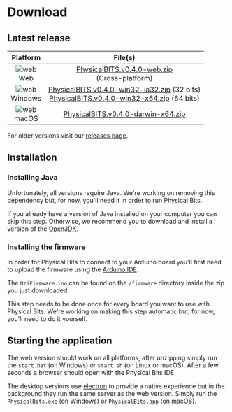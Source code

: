 # Download

## Latest release

| Platform | File(s) |
| :---: |:---:|
| ![web](https://gira.github.io/PhysicalBits/img/browsers.png)<br>Web | [PhysicalBITS.v0.4.0-web.zip](https://github.com/GIRA/PhysicalBits/releases/download/v0.4.0/PhysicalBITS.v0.4.0-web.zip) <br> (Cross-platform)|
| ![web](https://gira.github.io/PhysicalBits/img/windows.png)<br>Windows | [PhysicalBITS.v0.4.0-win32-ia32.zip](https://github.com/GIRA/PhysicalBits/releases/download/v0.4.0/PhysicalBITS.v0.4.0-win32-ia32.zip) (32 bits)<br>[PhysicalBITS.v0.4.0-win32-x64.zip](https://github.com/GIRA/PhysicalBits/releases/download/v0.4.0/PhysicalBITS.v0.4.0-win32-x64.zip) (64 bits) |
| ![web](https://gira.github.io/PhysicalBits/img/macos.png)<br>macOS | [PhysicalBITS.v0.4.0-darwin-x64.zip](https://github.com/GIRA/PhysicalBits/releases/download/v0.4.0/PhysicalBITS.v0.4.0-darwin-x64.zip) |

For older versions visit our [releases page](https://github.com/GIRA/PhysicalBits/releases).

## Installation

### Installing Java

Unfortunately, all versions require Java. We're working on removing this dependency but, for now, you'll need it in order to run Physical Bits.

If you already have a version of Java installed on your computer you can skip this step. Otherwise, we recommend you to download and install a version of the [OpenJDK](https://openjdk.java.net/).

### Installing the firmware

In order for Physical Bits to connect to your Arduino board you'll first need to upload the firmware using the [Arduino IDE](https://www.arduino.cc/en/Main/Software).

The `UziFirmware.ino` can be found on the `/firmware` directory inside the zip you just downloaded.

This step needs to be done once for every board you want to use with Physical Bits. We're working on making this step automatic but, for now, you'll need to do it yourself.

## Starting the application

The web version should work on all platforms, after unzipping simply run the `start.bat` (on Windows) or `start.sh` (on Linux or macOS). After a few seconds a browser should open with the Physical Bits IDE.

The desktop versions use [electron](https://www.electronjs.org/) to provide a native experience but in the background they run the same server as the web version. Simply run the `PhysicalBits.exe` (on Windows) or `PhysicalBits.app` (on macOS).
